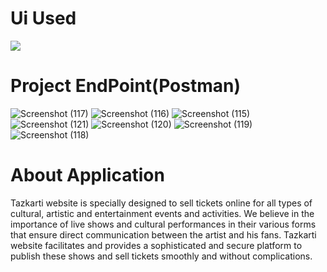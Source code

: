 <h1>Ui Used</h1>
<img src='https://github.com/user-attachments/assets/9c1fad18-23df-496c-bd0b-200db2fd6046'>
<h1>Project EndPoint(Postman)</h1>
<img src="https://github.com/user-attachments/assets/9a369c8b-b26c-4845-9b70-f957ce9aeea7" alt="Screenshot (117)">
<img src="https://github.com/user-attachments/assets/e01fc451-0214-467e-9400-d2d2b63d3ecb" alt="Screenshot (116)">
<img src="https://github.com/user-attachments/assets/65665f27-eeda-465e-8151-04b39e5f4404" alt="Screenshot (115)">
<!-- <img src="https://github.com/user-attachments/assets/e408371d-7075-4fd3-aa20-f28ff8b436c7" alt="Screenshot (114)"> -->
<img src="https://github.com/user-attachments/assets/4a7795fa-2305-4b9e-b1a6-c71d113b0552" alt="Screenshot (121)">
<img src="https://github.com/user-attachments/assets/f7b5cc94-9cfe-4149-a36b-c65fd46a08a2" alt="Screenshot (120)">
<img src="https://github.com/user-attachments/assets/11e6ff09-5f3f-426e-9dc6-d61ae45b9c07" alt="Screenshot (119)">
<img src="https://github.com/user-attachments/assets/06fa045e-a0ac-4650-ae60-280b738953fd" alt="Screenshot (118)">
<h1>About Application</h1>
<p>Tazkarti website is specially designed to sell tickets online for all types of cultural, artistic and entertainment events and activities. We believe in the importance of live shows and cultural performances in their various forms that ensure direct communication between the artist and his fans. Tazkarti website facilitates and provides a sophisticated and secure platform to publish these shows and sell tickets smoothly and without complications.</p>
